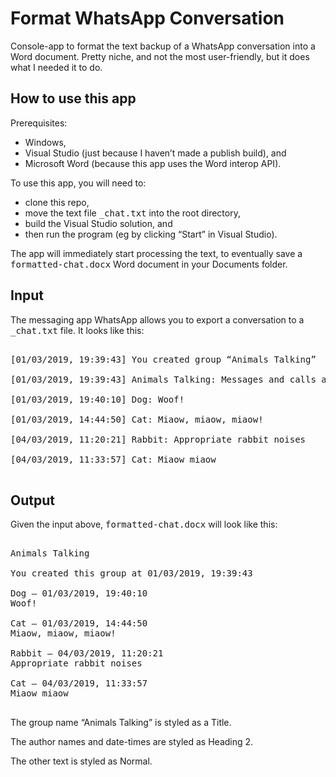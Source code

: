 # Format WhatsApp Conversation
Console-app to format the text backup of a WhatsApp conversation into a Word document.
Pretty niche, and not the most user-friendly, but it does what I needed it to do.

## How to use this app
Prerequisites:
* Windows,
* Visual Studio (just because I haven’t made a publish build), and
* Microsoft Word (because this app uses the Word interop API).

To use this app, you will need to: 
* clone this repo,
* move the text file <kbd>_chat.txt</kbd> into the root directory,
* build the Visual Studio solution, and 
* then run the program (eg by clicking “Start” in Visual Studio).

The app will immediately start processing the text, to eventually save a <kbd>formatted-chat.docx</kbd> Word document in your Documents folder.

## Input
The messaging app WhatsApp allows you to export a conversation to a <kbd>_chat.txt</kbd> file. It looks like this:

<pre>

[01/03/2019, 19:39:43] ‎You created group “Animals Talking”

[01/03/2019, 19:39:43] Animals Talking: ‎Messages and calls are end-to-end encrypted. No one outside of this chat, not even WhatsApp, can read or listen to them.

[01/03/2019, 19:40:10] Dog: Woof!

[01/03/2019, 14:44:50] Cat: Miaow, miaow, miaow!

[04/03/2019, 11:20:21] Rabbit: Appropriate rabbit noises

[04/03/2019, 11:33:57] Cat: Miaow miaow

</pre>

## Output
Given the input above, <kbd>formatted-chat.docx</kbd> will look like this:

<pre>

Animals Talking

You created this group at 01/03/2019, 19:39:43

Dog — 01/03/2019, 19:40:10
Woof!

Cat — 01/03/2019, 14:44:50
Miaow, miaow, miaow!

Rabbit — 04/03/2019, 11:20:21
Appropriate rabbit noises

Cat — 04/03/2019, 11:33:57
Miaow miaow

</pre>

The group name “Animals Talking” is styled as a Title.

The author names and date-times are styled as Heading 2.

The other text is styled as Normal.

